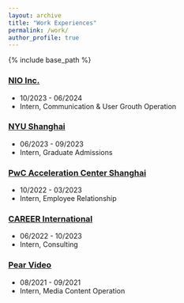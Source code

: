 ```yaml
---
layout: archive
title: "Work Experiences"
permalink: /work/
author_profile: true
---
```


{% include base_path %}

### [NIO Inc.](https://www.nio.com/?noredirect=)
  * 10/2023 - 06/2024
  * Intern, Communication & User Grouth Operation 
### [NYU Shanghai](https://shanghai.nyu.edu/)
  * 06/2023 - 09/2023
  * Intern, Graduate Admissions
### [PwC Acceleration Center Shanghai](https://www.pwc.com/us/en/careers/why-pwc/what-we-do/acceleration-centers.html)
  * 10/2022 - 03/2023
  * Intern, Employee Relationship
### [CAREER International](https://en.careerintlinc.com/)
  * 06/2022 - 10/2023
  * Intern, Consulting
### [Pear Video](https://stringer.pearvideo.com/)
  * 08/2021 - 09/2021
  * Intern, Media Content Operation
